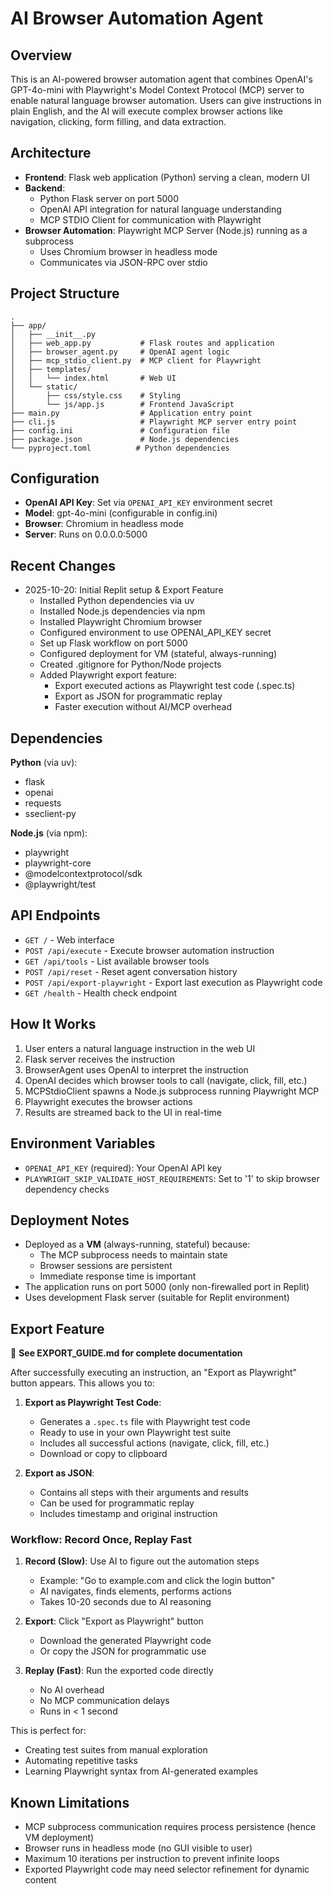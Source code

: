 # AI Browser Automation Agent

## Overview
This is an AI-powered browser automation agent that combines OpenAI's GPT-4o-mini with Playwright's Model Context Protocol (MCP) server to enable natural language browser automation. Users can give instructions in plain English, and the AI will execute complex browser actions like navigation, clicking, form filling, and data extraction.

## Architecture
- **Frontend**: Flask web application (Python) serving a clean, modern UI
- **Backend**: 
  - Python Flask server on port 5000
  - OpenAI API integration for natural language understanding
  - MCP STDIO Client for communication with Playwright
- **Browser Automation**: Playwright MCP Server (Node.js) running as a subprocess
  - Uses Chromium browser in headless mode
  - Communicates via JSON-RPC over stdio

## Project Structure
```
.
├── app/
│   ├── __init__.py
│   ├── web_app.py           # Flask routes and application
│   ├── browser_agent.py     # OpenAI agent logic
│   ├── mcp_stdio_client.py  # MCP client for Playwright
│   ├── templates/
│   │   └── index.html       # Web UI
│   └── static/
│       ├── css/style.css    # Styling
│       └── js/app.js        # Frontend JavaScript
├── main.py                  # Application entry point
├── cli.js                   # Playwright MCP server entry point
├── config.ini               # Configuration file
├── package.json             # Node.js dependencies
└── pyproject.toml          # Python dependencies
```

## Configuration
- **OpenAI API Key**: Set via `OPENAI_API_KEY` environment secret
- **Model**: gpt-4o-mini (configurable in config.ini)
- **Browser**: Chromium in headless mode
- **Server**: Runs on 0.0.0.0:5000

## Recent Changes
- 2025-10-20: Initial Replit setup & Export Feature
  - Installed Python dependencies via uv
  - Installed Node.js dependencies via npm
  - Installed Playwright Chromium browser
  - Configured environment to use OPENAI_API_KEY secret
  - Set up Flask workflow on port 5000
  - Configured deployment for VM (stateful, always-running)
  - Created .gitignore for Python/Node projects
  - Added Playwright export feature:
    - Export executed actions as Playwright test code (.spec.ts)
    - Export as JSON for programmatic replay
    - Faster execution without AI/MCP overhead

## Dependencies
**Python** (via uv):
- flask
- openai
- requests
- sseclient-py

**Node.js** (via npm):
- playwright
- playwright-core
- @modelcontextprotocol/sdk
- @playwright/test

## API Endpoints
- `GET /` - Web interface
- `POST /api/execute` - Execute browser automation instruction
- `GET /api/tools` - List available browser tools
- `POST /api/reset` - Reset agent conversation history
- `POST /api/export-playwright` - Export last execution as Playwright code
- `GET /health` - Health check endpoint

## How It Works
1. User enters a natural language instruction in the web UI
2. Flask server receives the instruction
3. BrowserAgent uses OpenAI to interpret the instruction
4. OpenAI decides which browser tools to call (navigate, click, fill, etc.)
5. MCPStdioClient spawns a Node.js subprocess running Playwright MCP
6. Playwright executes the browser actions
7. Results are streamed back to the UI in real-time

## Environment Variables
- `OPENAI_API_KEY` (required): Your OpenAI API key
- `PLAYWRIGHT_SKIP_VALIDATE_HOST_REQUIREMENTS`: Set to '1' to skip browser dependency checks

## Deployment Notes
- Deployed as a **VM** (always-running, stateful) because:
  - The MCP subprocess needs to maintain state
  - Browser sessions are persistent
  - Immediate response time is important
- The application runs on port 5000 (only non-firewalled port in Replit)
- Uses development Flask server (suitable for Replit environment)

## Export Feature

📖 **See EXPORT_GUIDE.md for complete documentation**

After successfully executing an instruction, an "Export as Playwright" button appears. This allows you to:

1. **Export as Playwright Test Code**: 
   - Generates a `.spec.ts` file with Playwright test code
   - Ready to use in your own Playwright test suite
   - Includes all successful actions (navigate, click, fill, etc.)
   - Download or copy to clipboard

2. **Export as JSON**:
   - Contains all steps with their arguments and results
   - Can be used for programmatic replay
   - Includes timestamp and original instruction

### Workflow: Record Once, Replay Fast

1. **Record (Slow)**: Use AI to figure out the automation steps
   - Example: "Go to example.com and click the login button"
   - AI navigates, finds elements, performs actions
   - Takes 10-20 seconds due to AI reasoning

2. **Export**: Click "Export as Playwright" button
   - Download the generated Playwright code
   - Or copy the JSON for programmatic use

3. **Replay (Fast)**: Run the exported code directly
   - No AI overhead
   - No MCP communication delays
   - Runs in < 1 second

This is perfect for:
- Creating test suites from manual exploration
- Automating repetitive tasks
- Learning Playwright syntax from AI-generated examples

## Known Limitations
- MCP subprocess communication requires process persistence (hence VM deployment)
- Browser runs in headless mode (no GUI visible to user)
- Maximum 10 iterations per instruction to prevent infinite loops
- Exported Playwright code may need selector refinement for dynamic content
